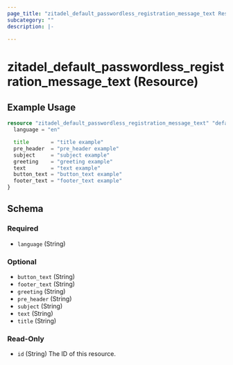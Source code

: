 ```yaml
---
page_title: "zitadel_default_passwordless_registration_message_text Resource - terraform-provider-zitadel"
subcategory: ""
description: |-
  
---
```


# zitadel_default_passwordless_registration_message_text (Resource)



## Example Usage

```terraform
resource "zitadel_default_passwordless_registration_message_text" "default" {
  language = "en"

  title       = "title example"
  pre_header  = "pre_header example"
  subject     = "subject example"
  greeting    = "greeting example"
  text        = "text example"
  button_text = "button_text example"
  footer_text = "footer_text example"
}
```

<!-- schema generated by tfplugindocs -->
## Schema

### Required

- `language` (String)

### Optional

- `button_text` (String)
- `footer_text` (String)
- `greeting` (String)
- `pre_header` (String)
- `subject` (String)
- `text` (String)
- `title` (String)

### Read-Only

- `id` (String) The ID of this resource.